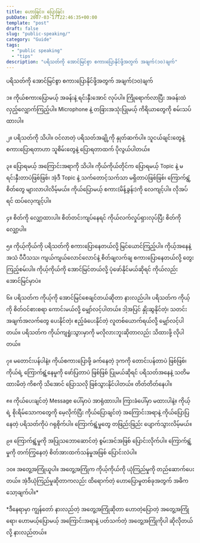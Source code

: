 ```yaml
---
title: ဟောခြင်း၊ ပြောခြင်း
pubDate: 2007-03-17T22:46:35+00:00
template: "post"
draft: false
slug: "public-speaking/"
category: "Guide"
tags:
  - "public speaking"
  - "tips"
description: "ပရိသတ်ကို အောင်မြင်စွာ စကားပြောနိုင်ဖို့အတွက် အချက်(၁၀)ချက်"
---
```


ပရိသတ်ကို အောင်မြင်စွာ စကားပြောနိုင်ဖို့အတွက် အချက်(၁၀)ချက်

၁။ ကိုယ်စကားပြောမယ့် အခန်းနဲ့ ရင်းနှီးအောင် လုပ်ပါ။ ကြိုရောက်လာပြီး အခန်းထဲ လှည့်လျှောက်ကြည့်ပါ။ Microphone နဲ့ တခြားအသုံးပြုမယ့် ကိရိယာတွေကို စမ်းသပ်ထားပါ။

၂။ ပရိသတ်ကို သိပါ။ ဝင်လာတဲ့ ပရိသတ်အချို့ကို နှုတ်ဆက်ပါ။ သူငယ်ချင်းတွေနဲ့ စကားပြောရတာဟာ သူစိမ်းတွေနဲ့ ပြောရတာထက် ပိုလွယ်ပါတယ်။

၃။ ပြောရမယ့် အကြောင်းအရာကို သိပါ။ ကိုယ်ကိုယ်တိုင်က ပြောရမယ့် Topic နဲ့ မရင်းနှီးတာပဲဖြစ်ဖြစ်၊ အဲ့ဒီ Topic နဲ့ သက်တောင့်သက်သာ မရှိတာပဲဖြစ်ဖြစ်၊ ကြောက်ရွံ့စိတ်တွေ များလာပါလိမ့်မယ်။ ကိုယ်ပြောမယ့် စကား(မိန့်ခွန်း)ကို လေကျင့်ပါ။ လိုအပ်ရင် ထပ်လေ့ကျင့်ပါ။

၄။ စိတ်ကို လျှော့ထားပါ။ စိတ်တင်းကျပ်နေရင် ကိုယ်လက်လှုပ်ရှားလုပ်ပြီး စိတ်ကို လျှော့ပါ။

၅။ ကိုယ့်ကိုယ်ကို ပရိသတ်ကို စကားပြောနေတယ်လို့ မြင်ယောင်ကြည့်ပါ။ ကိုယ့်အနေနဲ့ အသံ ပီပီသသ၊ ကျယ်ကျယ်လောင်လောင်နဲ့ စိတ်ချလက်ချ စကားပြောနေတယ်လို့ တွေးကြည့်စမ်းပါ။ ကိုယ့်ကိုယ်ကို အောင်မြင်တယ်လို့ ပုံဖော်နိုင်မယ်ဆိုရင် ကိုယ်လည်း အောင်မြင်မှာပဲ။

၆။ ပရိသတ်က ကိုယ့်ကို အောင်မြင်စေချင်တယ်ဆိုတာ နားလည်ပါ။ ပရိသတ်က ကိုယ့်ကို စိတ်ဝင်စားစရာ ကောင်းမယ်လို့ မျှော်လင့်ပါတယ်။ ဒါ့အပြင် နှိုးဆွနိုင်တဲ့၊ သတင်းအချက်အလက်တွေ ပေးနိုင်တဲ့၊ ဧည့်ခံပေးနိုင်တဲ့ လူတစ်ယောက်ရယ်လို့ မျှော်လင့်ပါတယ်။ ပရိသတ်က ကိုယ်ကျရှုံးသွားမှာကို မလိုလားဘူးဆိုတာလည်း သိထားဖို့ လိုပါတယ်။

၇။ မတောင်းပန်ပါနဲ့။ ကိုယ်စကားပြောဖို့ ခက်နေတဲ့ ဒုကကို တောင်းပန်တာပဲ ဖြစ်ဖြစ်၊ ကိုယ်ရဲ့ ကြောက်ရွံ့နေမှုကို ဖော်ပြတာပဲ ဖြစ်ဖြစ် ပြုမယ်ဆိုရင် ပရိသတ်အနေနဲ့ သတိမထားမိတဲ့ ကိစကို သိအောင် ပြောသလို ဖြစ်သွားနိုင်ပါတယ်။ တိတ်တိတ်နေပါ။

၈။ ကိုယ်ပေးချင်တဲ့ Message ပေါ်မှာပဲ အာရုံထားပါ။ ကြားခံပေါ်မှာ မထားပါနဲ့။ ကိုယ့်ရဲ့ စိုးရိမ်သောကတွေကို မေ့လိုက်ပြီး ကိုယ်ပြောချင်တဲ့ အကြောင်းအရာနဲ့ ကိုယ်ပြောပြနေတဲ့ ပရိသတ်ကိုပဲ ဂရုစိုက်ပါ။ ကြောက်ရွံ့မှုတွေ တဖြည်းဖြည်း ပျောက်သွားလိမ့်မယ်။

၉။ ကြောက်ရွံ့မှုကို အပြုသဘောဆောင်တဲ့ စွမ်းအင်အဖြစ် ပြောင်းလိုက်ပါ။ ကြောက်ရွံ့မှုကို တက်ကြွနေတဲ့ စိတ်အားထက်သန်မှုအဖြစ် ပြောင်းလဲပါ။

၁၀။ အတွေ့အကြုံယူပါ။ အတွေ့အကြုံက ကိုယ့်ကိုယ်ကို ယုံကြည်မှုကို တည်ဆောက်ပေးတယ်။ အဲ့ဒီယုံကြည်မှုဆိုတာကလည်း ထိရောက်တဲ့ ဟောပြောမှုတစ်ခုအတွက် အဓိကသော့ချက်ပါ။\*

\*ဒီနေရာမှာ ကျွန်တော် နားလည်တဲ့ အတွေ့အကြုံဆိုတာ ဟောတဲ့ပြောတဲ့ အတွေ့အကြုံရော၊ ဟောမယ့်ပြောမယ့် အကြောင်းအရာနဲ့ ပတ်သက်တဲ့ အတွေ့အကြုံကိုပါ ဆိုလိုတယ်လို့ နားလည်တယ်။
